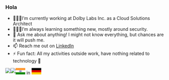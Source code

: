 ### Hola 


- 👨🏻‍💻I’m currently working at Dolby Labs Inc. as a Cloud Solutions Architect 
- 🙇🏻‍♂️I’m always learning something new, mostly around security.
- 💬 Ask me about anything! I might not know everything, but chances are it will push me.
- 📫 Reach me out on [LinkedIn](https://www.linkedin.com/in/chaudharyvineet9/) 
- ⚡ Fun fact: All my activities outside work, have nothing related to technology 🤣

<div>
  <div>
    <img align="left" src="https://github-readme-stats.vercel.app/api?username=chaudharyvineet&show_icons=true&theme=dracula&count_private=true" />
  </div>
  <div>
    <img align="left" src="https://github-readme-stats.vercel.app/api/top-langs/?username=chaudharyvineet&layout=compact&theme=dracula&count_private=true" />
  </div>
</div>





<img src="https://raw.githubusercontent.com/alexsobolenko/flag-icons/master/flags/1x1/ind.svg" width="30" height="20"/> in <img src="https://raw.githubusercontent.com/alexsobolenko/flag-icons/master/flags/1x1/deu.svg" width="30" height="20"/>
